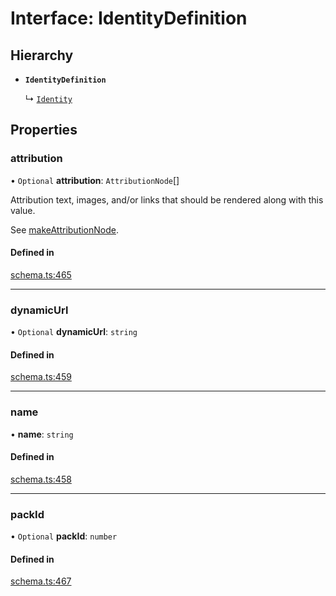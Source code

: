 # Interface: IdentityDefinition

## Hierarchy

- **`IdentityDefinition`**

  ↳ [`Identity`](Identity.md)

## Properties

### attribution

• `Optional` **attribution**: `AttributionNode`[]

Attribution text, images, and/or links that should be rendered along with this value.

See [makeAttributionNode](../functions/makeAttributionNode.md).

#### Defined in

[schema.ts:465](https://github.com/coda/packs-sdk/blob/main/schema.ts#L465)

___

### dynamicUrl

• `Optional` **dynamicUrl**: `string`

#### Defined in

[schema.ts:459](https://github.com/coda/packs-sdk/blob/main/schema.ts#L459)

___

### name

• **name**: `string`

#### Defined in

[schema.ts:458](https://github.com/coda/packs-sdk/blob/main/schema.ts#L458)

___

### packId

• `Optional` **packId**: `number`

#### Defined in

[schema.ts:467](https://github.com/coda/packs-sdk/blob/main/schema.ts#L467)
